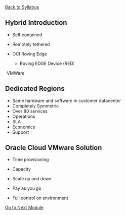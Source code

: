 [Back to Syllabus](./README.md#course-syllabus)

## Hybrid Introduction

- Self contained
- Remotely tethered

- OCI Roving Edge
    - Roving EDGE Device (RED)

-VMWare

## Dedicated Regions

- Same hardware and software in customer datacenter
- Completely Symmetric
- Over 80 services
- Operations
- SLA
- Economics
- Support

## Oracle Cloud VMware Solution

- Time provisioning
- Capacity
- Scale up and down
- Pay as you go

- Full control on environment

[Go to Next Module](./14_Governance_and_Administration.md)